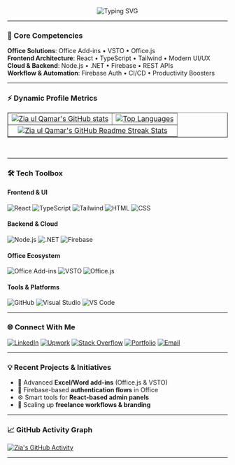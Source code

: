 <div align="center">
  <img src="https://readme-typing-svg.demolab.com?font=Fira+Code&weight=600&size=28&duration=4000&pause=1000&color=3E8ED0&center=true&width=520&lines=Hi+there,+I'm+Zia+ul+Qamar;Full-Stack+%26+Add-ins+Developer;Crafting+smart+Office+Solutions;Let's+build+the+future+together" alt="Typing SVG" />
</div>

---

### 🚀 Core Competencies
**Office Solutions**: Office Add-ins • VSTO • Office.js  
**Frontend Architecture**: React • TypeScript • Tailwind • Modern UI/UX  
**Cloud & Backend**: Node.js • .NET • Firebase • REST APIs  
**Workflow & Automation**: Firebase Auth • CI/CD • Productivity Boosters  

---

### ⚡️ Dynamic Profile Metrics

<table border="1">
  <tr>
    <td valign="top">
      <a href="https://github.com/anuraghazra/github-readme-stats">
        <img src="https://github-readme-stats.vercel.app/api?username=devziaulqamar&count_private=true&show_icons=true&icon_color=FFA500&title_color=f4791f&bg_color=0,03071e,0F2027,03071e&text_color=abcdef&border_radius=10" alt ="Zia ul Qamar's GitHub stats"/>
      </a>
    </td>
    <td valign="top">
      <a href="https://github.com/anuraghazra/github-readme-stats">
        <img src="https://github-readme-stats.vercel.app/api/top-langs/?username=devziaulqamar&layout=compact&langs_count=10&hide_border=true" alt ="Top Languages"/>
      </a>
    </td>
  </tr>
  <tr>
    <td colspan="2" align="center">
      <a href="https://git.io/streak-stats">
        <img src="http://github-readme-streak-stats.herokuapp.com?user=devziaulqamar&hide_border=true&background=f6f8fa&stroke=001427&ring=e36414&fire=e36414&currStreakNum=03045e&sideNums=03045e&currStreakLabel=03045e&sideLabels=240046&dates=fb5607&date_format=j%20M%5B%20Y%5D" alt ="Zia ul Qamar's GitHub Readme Streak Stats"/>
      </a>
    </td> 
  </tr>
</table>
<br>


---

### 🛠️ Tech Toolbox

#### **Frontend & UI**
![React](https://img.shields.io/badge/-React-61DAFB?logo=react&logoColor=white)
![TypeScript](https://img.shields.io/badge/-TypeScript-3178C6?logo=typescript&logoColor=white)
![Tailwind](https://img.shields.io/badge/-Tailwind_CSS-06B6D4?logo=tailwind-css&logoColor=white)
![HTML](https://img.shields.io/badge/-HTML5-E34F26?logo=html5&logoColor=white)
![CSS](https://img.shields.io/badge/-CSS3-1572B6?logo=css3&logoColor=white)

#### **Backend & Cloud**
![Node.js](https://img.shields.io/badge/-Node.js-339933?logo=nodedotjs&logoColor=white)
![.NET](https://img.shields.io/badge/-.NET-512BD4?logo=dotnet&logoColor=white)
![Firebase](https://img.shields.io/badge/-Firebase-FFCA28?logo=firebase&logoColor=black)

#### **Office Ecosystem**
![Office Add-ins](https://img.shields.io/badge/-Office_Add--ins-D83B01?logo=microsoft-office&logoColor=white)
![VSTO](https://img.shields.io/badge/-VSTO-5E2CAC?logo=windows&logoColor=white)
![Office.js](https://img.shields.io/badge/-Office.js-0078D4?logo=microsoft-office&logoColor=white)

#### **Tools & Platforms**
![GitHub](https://img.shields.io/badge/-GitHub-181717?logo=github&logoColor=white)
![Visual Studio](https://img.shields.io/badge/-Visual_Studio-5C2D91?logo=visual-studio&logoColor=white)
![VS Code](https://img.shields.io/badge/-VS_Code-007ACC?logo=visual-studio-code&logoColor=white)

---

### 🌐 Connect With Me

[![LinkedIn](https://img.shields.io/badge/LinkedIn-0A66C2?style=for-the-badge&logo=linkedin&logoColor=white)](https://www.linkedin.com/in/devziaulqamar/)
[![Upwork](https://img.shields.io/badge/Upwork-6FDA44?style=for-the-badge&logo=upwork&logoColor=white)](https://www.upwork.com/freelancers/~019b921e861ac6b374)
[![Stack Overflow](https://img.shields.io/badge/-Stack_Overflow-F58025?style=for-the-badge&logo=stack-overflow&logoColor=white)](https://stackoverflow.com/users/22969362/zia-ul-qamar)
[![Portfolio](https://img.shields.io/badge/Website-000000?style=for-the-badge&logo=About.me&logoColor=white)](https://ziaulqamar.com/)
[![Email](https://img.shields.io/badge/Email-D14836?style=for-the-badge&logo=gmail&logoColor=white)](mailto:devzia.it@gmail.com)

---

### 💡 Recent Projects & Initiatives

- 🔧 Advanced **Excel/Word add-ins** (Office.js & VSTO)
- 🔐 Firebase-based **authentication flows** in Office
- ⚙️ Smart tools for **React-based admin panels**
- 🚀 Scaling up **freelance workflows & branding**

---

### 📈 GitHub Activity Graph

[![Zia's GitHub Activity](https://github-readme-activity-graph.vercel.app/graph?username=devziaulqamar&theme=github-dark&hide_border=true&area=true)](https://github.com/ashutosh00710/github-readme-activity-graph)

---

<!-- SEO Keywords -->
<!-- Office Add-ins Developer | React TypeScript Dev | VSTO Expert | Word Excel Add-in Developer | Office.js | Full Stack Developer | Firebase Auth | Node.js Backend Developer | .NET Office Dev -->
